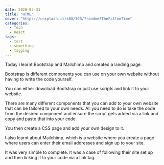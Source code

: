 ```yaml
---
date: 2020-03-31
title: "HTML"
cover: "https://unsplash.it/400/300/?random?TheFallenTime"
categories:
  - Tech
  - React
tags:
  - test
  - something
  - tagging
---
```


Today i learnt Bootstrap and Mailchimp and created a landing page.

Bootstrap is different components you can use on your own website without having to write the code yourself. 

You can either download Bootstrap or just use scripts and link it to your website. 

There are many different components that you can add to your own website that can be tailored to your own needs. All you need to do is take the code from the desired component and ensure the script gets added via a link and copy and paste that into your code. 

You then create a CSS page and add your own design to it. 

I also learnt about Mailchimp, which is a website where you create a page where users can enter their email addresses and sign up to your site. 

It was very simple to complete. It was a case of following their site set up and then linking it to your code via a link tag. 